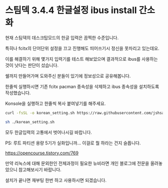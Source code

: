# 스팀덱 3.4.4 한글설정 ibus install 간소화

현재 스팀덱의 데스크탑모드의 한글 입력은 끔찍한 수준입니다.

특히나 fcitx의 단어단위 설정을 끄고 진행해도 띄어쓰기시 정신을 못차리고 있는데요.


이를 해결하기 위해 몇가지 입력기를 테스트 해보았으며 결과적으로 ibus를 사용하는 것이 낫다는 판단이 섰습니다.

쉘까지 만들어가며 도와주신 분들이 있기에 정보성으로 공유해봅니다.


한줄씩 실행하시면 기존 fcitx pacman 종속성을 삭제하고 ibus 종속성을 설치하도록 작성했습니다.



Konsole을 실행하고 한줄씩 복사 붙여넣기를 해주세요.

```sh
curl -fsSL -o korean_setting.sh https://raw.githubusercontent.com/jshsakura/steamdeck/main/korean_setting.sh
```

```sh
sh ./korean_setting.sh
```



모두 한글입력의 고통에서 벗어나시길 바랍니다.


PS: 루트 파티션 용량 5기가 실화입니까... 이걸로 뭘 하라는 건지 슬픕니다.




https://opencourse.tistory.com/769


만약 리눅스에 대해 문외한인 전체과정이 필요한 뉴비라면 개인 블로그에 전문을 올려놓았으니 참고해보시기 바랍니다.


설치가 끝나면 재부팅 한번 하고 사용하시면 되겠습니다.
